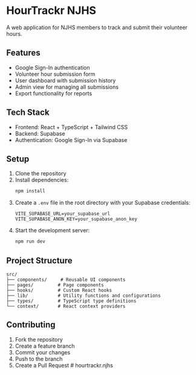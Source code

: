 # HourTrackr NJHS

A web application for NJHS members to track and submit their volunteer hours.

## Features

- Google Sign-In authentication
- Volunteer hour submission form
- User dashboard with submission history
- Admin view for managing all submissions
- Export functionality for reports

## Tech Stack

- Frontend: React + TypeScript + Tailwind CSS
- Backend: Supabase
- Authentication: Google Sign-In via Supabase

## Setup

1. Clone the repository
2. Install dependencies:
   ```bash
   npm install
   ```
3. Create a `.env` file in the root directory with your Supabase credentials:
   ```
   VITE_SUPABASE_URL=your_supabase_url
   VITE_SUPABASE_ANON_KEY=your_supabase_anon_key
   ```
4. Start the development server:
   ```bash
   npm run dev
   ```

## Project Structure

```
src/
├── components/     # Reusable UI components
├── pages/         # Page components
├── hooks/         # Custom React hooks
├── lib/           # Utility functions and configurations
├── types/         # TypeScript type definitions
└── context/       # React context providers
```

## Contributing

1. Fork the repository
2. Create a feature branch
3. Commit your changes
4. Push to the branch
5. Create a Pull Request # hourtrackr.njhs
